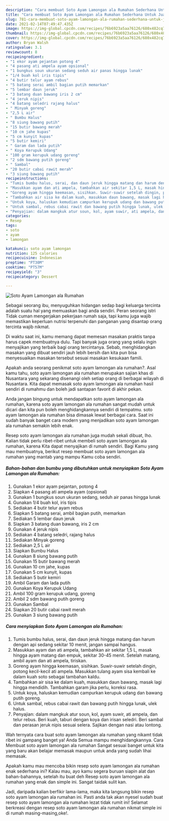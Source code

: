 ```yaml
---
description: "Cara membuat Soto Ayam Lamongan ala Rumahan Sederhana Untuk Jualan"
title: "Cara membuat Soto Ayam Lamongan ala Rumahan Sederhana Untuk Jualan"
slug: 781-cara-membuat-soto-ayam-lamongan-ala-rumahan-sederhana-untuk-jualan
date: 2021-02-14T07:49:47.435Z
image: https://img-global.cpcdn.com/recipes/76b6923a5aa76126/680x482cq70/soto-ayam-lamongan-ala-rumahan-foto-resep-utama.jpg
thumbnail: https://img-global.cpcdn.com/recipes/76b6923a5aa76126/680x482cq70/soto-ayam-lamongan-ala-rumahan-foto-resep-utama.jpg
cover: https://img-global.cpcdn.com/recipes/76b6923a5aa76126/680x482cq70/soto-ayam-lamongan-ala-rumahan-foto-resep-utama.jpg
author: Bryan Walsh
ratingvalue: 3.1
reviewcount: 8
recipeingredient:
- "1 ekor ayam pejantan potong 4"
- "4 pasang ati ampela ayam opsional"
- "1 bungkus soun ukuran sedang seduh air panas hingga lunak"
- "1/4 buah kol iris tipis"
- "4 butir telur ayam rebus"
- "5 batang serai ambil bagian putih memarkan"
- "5 lembar daun jeruk"
- "3 batang duan bawang iris 2 cm"
- "4 jeruk nipis"
- "4 batang seledri rajang halus"
- " Minyak goreng"
- "2,5 L air"
- " Bumbu Halus"
- "8 siung bawang putih"
- "15 butir bawang merah"
- "10 cm jahe kupas"
- "5 cm kunyit kupas"
- "5 butir kemiri"
- " Garam dan lada putih"
- " Koya Kerupuk Udang"
- "100 gram kerupuk udang goreng"
- "2 sdm bawang putih goreng"
- " Sambal"
- "20 butir cabai rawit merah"
- "3 siung bawang putih"
recipeinstructions:
- "Tumis bumbu halus, serai, dan daun jeruk hingga matang dan harum dengan api sedang sekitar 10 menit, jangan sampai hangus."
- "Masukkan ayam dan ati ampela, tambahkan air sekitar 1,5 L, masak hingga ayam matang dan empuk, sekitar 30-45 menit. Setelah matang, ambil ayam dan ati ampela, tiriskan."
- "Goreng ayam hingga keemasan, sisihkan. Suwir-suwir setelah dingin, potong kecil-kecil ati ampela. Masukkan tulang ayam sisa kembali ke dalam kuah soto sebagai tambahan kaldu."
- "Tambahkan air sisa ke dalam kuah, masukkan daun bawang, masak lagi hingga mendidih. Tambahkan garam jika perlu, koreksi rasa."
- "Untuk koya, haluskan kemudian campurkan kerupuk udang dan bawang putih goreng."
- "Untuk sambal, rebus cabai rawit dan bawang putih hingga lunak, ulek halus."
- "Penyajian: dalam mangkuk atur soun, kol, ayam suwir, ati ampela, dan telur rebus. Beri kuah, taburi dengan koya dan irisan seledri. Beri sambal dan perasan jeruk nipis sesuai selera. Sajikan dengan nasi atau lontong."
categories:
- Resep
tags:
- soto
- ayam
- lamongan

katakunci: soto ayam lamongan 
nutrition: 125 calories
recipecuisine: Indonesian
preptime: "PT30M"
cooktime: "PT57M"
recipeyield: "3"
recipecategory: Dessert

---
```



![Soto Ayam Lamongan ala Rumahan](https://img-global.cpcdn.com/recipes/76b6923a5aa76126/680x482cq70/soto-ayam-lamongan-ala-rumahan-foto-resep-utama.jpg)

Sebagai seorang ibu, menyuguhkan hidangan sedap bagi keluarga tercinta adalah suatu hal yang memuaskan bagi anda sendiri. Peran seorang istri Tidak cuman mengerjakan pekerjaan rumah saja, tapi kamu juga wajib memastikan keperluan nutrisi terpenuhi dan panganan yang disantap orang tercinta wajib nikmat.

Di waktu  saat ini, kamu memang dapat memesan masakan praktis tanpa harus capek membuatnya dulu. Tapi banyak juga orang yang selalu ingin menyajikan yang terbaik bagi orang tercintanya. Sebab, menghidangkan masakan yang dibuat sendiri jauh lebih bersih dan kita pun bisa menyesuaikan masakan tersebut sesuai masakan kesukaan famili. 



Apakah anda seorang penikmat soto ayam lamongan ala rumahan?. Asal kamu tahu, soto ayam lamongan ala rumahan merupakan sajian khas di Nusantara yang sekarang disenangi oleh setiap orang di berbagai wilayah di Nusantara. Kita dapat memasak soto ayam lamongan ala rumahan hasil sendiri di rumahmu dan boleh jadi santapan favorit di akhir pekan.

Anda jangan bingung untuk mendapatkan soto ayam lamongan ala rumahan, karena soto ayam lamongan ala rumahan sangat mudah untuk dicari dan kita pun boleh menghidangkannya sendiri di tempatmu. soto ayam lamongan ala rumahan bisa dimasak lewat berbagai cara. Saat ini sudah banyak banget cara modern yang menjadikan soto ayam lamongan ala rumahan semakin lebih enak.

Resep soto ayam lamongan ala rumahan juga mudah sekali dibuat, lho. Kalian tidak perlu ribet-ribet untuk membeli soto ayam lamongan ala rumahan, karena Kita dapat menyajikan di rumah sendiri. Bagi Kamu yang mau membuatnya, berikut resep membuat soto ayam lamongan ala rumahan yang mantab yang mampu Kamu coba sendiri.

<!--inarticleads1-->

##### Bahan-bahan dan bumbu yang dibutuhkan untuk menyiapkan Soto Ayam Lamongan ala Rumahan:

1. Gunakan 1 ekor ayam pejantan, potong 4
1. Siapkan 4 pasang ati ampela ayam (opsional)
1. Gunakan 1 bungkus soun ukuran sedang, seduh air panas hingga lunak
1. Gunakan 1/4 buah kol, iris tipis
1. Sediakan 4 butir telur ayam rebus
1. Siapkan 5 batang serai, ambil bagian putih, memarkan
1. Sediakan 5 lembar daun jeruk
1. Siapkan 3 batang duan bawang, iris 2 cm
1. Gunakan 4 jeruk nipis
1. Sediakan 4 batang seledri, rajang halus
1. Sediakan  Minyak goreng
1. Sediakan 2,5 L air
1. Siapkan  Bumbu Halus
1. Gunakan 8 siung bawang putih
1. Gunakan 15 butir bawang merah
1. Gunakan 10 cm jahe, kupas
1. Gunakan 5 cm kunyit, kupas
1. Sediakan 5 butir kemiri
1. Ambil  Garam dan lada putih
1. Gunakan  Koya Kerupuk Udang
1. Ambil 100 gram kerupuk udang, goreng
1. Ambil 2 sdm bawang putih goreng
1. Gunakan  Sambal
1. Siapkan 20 butir cabai rawit merah
1. Gunakan 3 siung bawang putih




<!--inarticleads2-->

##### Cara menyiapkan Soto Ayam Lamongan ala Rumahan:

1. Tumis bumbu halus, serai, dan daun jeruk hingga matang dan harum dengan api sedang sekitar 10 menit, jangan sampai hangus.
1. Masukkan ayam dan ati ampela, tambahkan air sekitar 1,5 L, masak hingga ayam matang dan empuk, sekitar 30-45 menit. Setelah matang, ambil ayam dan ati ampela, tiriskan.
1. Goreng ayam hingga keemasan, sisihkan. Suwir-suwir setelah dingin, potong kecil-kecil ati ampela. Masukkan tulang ayam sisa kembali ke dalam kuah soto sebagai tambahan kaldu.
1. Tambahkan air sisa ke dalam kuah, masukkan daun bawang, masak lagi hingga mendidih. Tambahkan garam jika perlu, koreksi rasa.
1. Untuk koya, haluskan kemudian campurkan kerupuk udang dan bawang putih goreng.
1. Untuk sambal, rebus cabai rawit dan bawang putih hingga lunak, ulek halus.
1. Penyajian: dalam mangkuk atur soun, kol, ayam suwir, ati ampela, dan telur rebus. Beri kuah, taburi dengan koya dan irisan seledri. Beri sambal dan perasan jeruk nipis sesuai selera. Sajikan dengan nasi atau lontong.




Wah ternyata cara buat soto ayam lamongan ala rumahan yang nikamt tidak ribet ini gampang banget ya! Anda Semua mampu menghidangkannya. Cara Membuat soto ayam lamongan ala rumahan Sangat sesuai banget untuk kita yang baru akan belajar memasak maupun untuk anda yang sudah lihai memasak.

Apakah kamu mau mencoba bikin resep soto ayam lamongan ala rumahan enak sederhana ini? Kalau mau, ayo kamu segera buruan siapin alat dan bahan-bahannya, setelah itu buat deh Resep soto ayam lamongan ala rumahan yang enak dan simple ini. Sangat taidak sulit kan. 

Jadi, daripada kalian berfikir lama-lama, maka kita langsung bikin resep soto ayam lamongan ala rumahan ini. Pasti anda tak akan nyesel sudah buat resep soto ayam lamongan ala rumahan lezat tidak rumit ini! Selamat berkreasi dengan resep soto ayam lamongan ala rumahan nikmat simple ini di rumah masing-masing,oke!.

